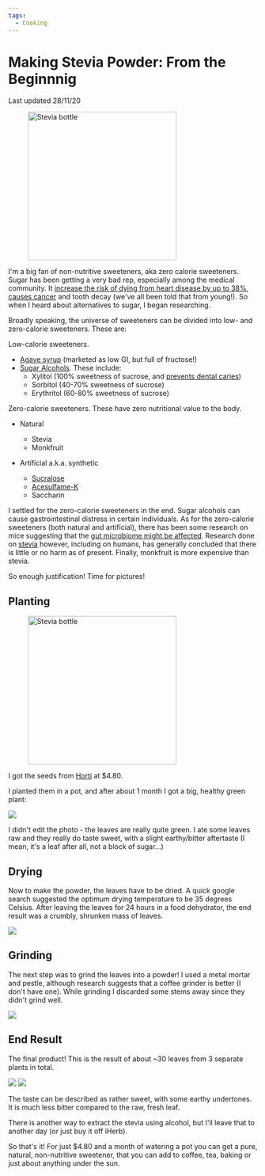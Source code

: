```yaml
---
tags:
  - Cooking
---
```

# Making Stevia Powder: From the Beginnnig

Last updated 28/11/20

<figure>
  <img src="/static/images/2020-11-28/iherb-stevia.jpg" alt="Stevia bottle" loading="lazy" width="300"/>
</figure>

I'm a big fan of non-nutritive sweeteners, aka zero calorie sweeteners. Sugar has been getting a very bad rep, especially among the medical community.  It [increase the risk of dying from heart disease by up to 38%][healthline-sugar], [causes cancer][ncbi-cancer] and tooth decay (we've all been told that from young!). So when I heard about alternatives to sugar, I began researching.

Broadly speaking, the universe of sweeteners can be divided into low- and zero-calorie sweeteners. These are:

Low-calorie sweeteners.

- [Agave syrup](https://www.healthline.com/nutrition/agave-nectar-is-even-worse-than-sugar) (marketed as low GI, but full of fructose!)
- [Sugar Alcohols](https://en.wikipedia.org/wiki/Sugar_alcohol#Sugar_alcohols_as_food_additives). These include:
    - Xylitol (100% sweetness of sucrose, and [prevents dental caries](https://www.ncbi.nlm.nih.gov/pmc/articles/PMC2836749/))
    - Sorbitol (40-70% sweetness of sucrose)
    - Erythritol (60-80% sweetness of sucrose)

Zero-calorie sweeteners. These have zero nutritional value to the body.

- Natural
    - Stevia
    - Monkfruit
    
- Artificial a.k.a. synthetic
    - [Sucralose](https://en.wikipedia.org/wiki/Sucralose)
    - [Acesulfame-K](https://en.wikipedia.org/wiki/Acesulfame_potassium)
    - Saccharin
    
I settled for the zero-calorie sweeteners in the end. Sugar alcohols can cause gastrointestinal distress in certain individuals. As for the zero-calorie sweeteners (both natural and artificial), there has been some research on mice suggesting that the [gut microbiome might be affected](https://journals.plos.org/plosone/article?id=10.1371/journal.pone.0199080). Research done on [stevia](https://academic.oup.com/jn/article/148/7/1186S/5049670) however, including on humans, has generally concluded that there is little or no harm as of present. Finally, monkfruit is more expensive than stevia.

So enough justification! Time for pictures!

## Planting

<figure>
  <img src="/static/images/2020-11-28/stevia-horti.jpg" alt="Stevia bottle" loading="lazy" width="300"/>
</figure>

I got the seeds from [Horti](https://horti.sg/product/stevia/) at $4.80.

I planted them in a pot, and after about 1 month I got a big, healthy green plant:

![](../static/images/2020-11-28/stevia-plant.jpg)

I didn't edit the photo - the leaves are really quite green. I ate some leaves raw and they really do taste sweet, with a slight earthy/bitter aftertaste (I mean, it's a leaf after all, not a block of sugar...)

## Drying

Now to make the powder, the leaves have to be dried. A quick google search suggested the optimum drying temperature to be 35 degrees Celsius. After leaving the leaves for 24 hours in a food dehydrator, the end result was a crumbly, shrunken mass of leaves.

![](../static/images/2020-11-28/stevia-drying.jpg)

## Grinding

The next step was to grind the leaves into a powder! I used a metal mortar and pestle, although research suggests that a coffee grinder is better (I don't have one). While grinding I discarded some stems away since they didn't grind well.

![](../static/images/2020-11-28/stevia-grinding.jpg)

## End Result

The final product! This is the result of about ~30 leaves from 3 separate plants in total.

![](../static/images/2020-11-28/powder-1.jpg)
![](../static/images/2020-11-28/powder-2.jpg)

The taste can be described as rather sweet, with some earthy undertones. It is much less bitter compared to the raw, fresh leaf.

There is another way to extract the stevia using alcohol, but I'll leave that to another day (or just buy it off iHerb).

So that's it! For just $4.80 and a month of watering a pot you can get a pure, natural, non-nutritive sweetener, that you can add to coffee, tea, baking or just about anything under the sun.


[healthline-sugar]: https://www.healthline.com/nutrition/too-much-sugar
[ncbi-cancer]: https://www.ncbi.nlm.nih.gov/pmc/articles/PMC3494407/